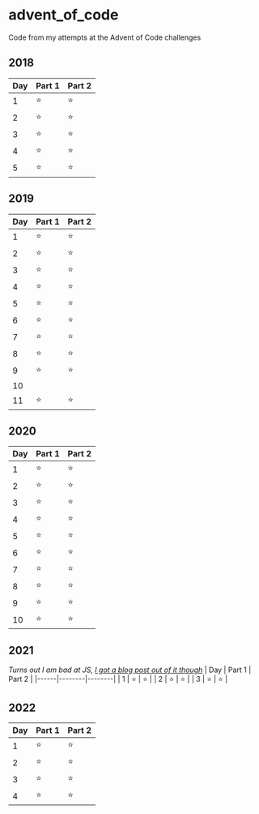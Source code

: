 # advent_of_code
Code from my attempts at the Advent of Code challenges

## 2018
| Day | Part 1 | Part 2 |
|-----|--------|--------|
|  1  | :star:       | :star:       |
|  2  | :star:       | :star:       |
|  3  | :star:       | :star:       |
|  4  | :star:       | :star:       |
|  5  | :star:       | :star:       |

## 2019
| Day  | Part 1 | Part 2 |
|------|--------|--------|
|  1   | :star:       | :star:       |
|  2   | :star:       | :star:       |
|  3   | :star:       | :star:       |
|  4   | :star:       | :star:       |
|  5   | :star:       | :star:       |
|  6   | :star:       | :star:       |
|  7   | :star:       | :star:       |
|  8   | :star:       | :star:       |
|  9   | :star:       | :star:       |
|  10  |        |        |
|  11  | :star:       | :star:       |

## 2020
| Day  | Part 1 | Part 2 |
|------|--------|--------|
|  1   | :star:       | :star:       |
|  2   | :star:       | :star:       |
|  3   | :star:       | :star:       |
|  4   | :star:       | :star:       |
|  5   | :star:       | :star:       |
|  6   | :star:       | :star:       |
|  7   | :star:       | :star:       |
|  8   | :star:       | :star:       |
|  9   | :star:       | :star:       |
|  10  | :star:       | :star:       |

## 2021
*Turns out I am bad at JS, [I got a blog post out of it though](https://www.vaines.org/posts/2022-02-03-javascript-most-and-least-frequent-list-elements/)*
| Day  | Part 1 | Part 2 |
|------|--------|--------|
|  1   | :star:       | :star:       |
|  2   | :star:       | :star:       |
|  3   | :star:       | :star:       |

## 2022
| Day  | Part 1 | Part 2 |
|------|--------|--------|
|  1   | :star:       | :star:       |
|  2   | :star:       | :star:       |
|  3   | :star:       | :star:       |
|  4   | :star:       | :star:       |